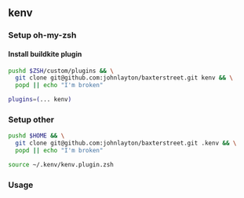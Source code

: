 ## kenv

### Setup oh-my-zsh

#### Install buildkite plugin
```zsh
pushd $ZSH/custom/plugins && \
  git clone git@github.com:johnlayton/baxterstreet.git kenv && \
  popd || echo "I'm broken"
```
```zsh
plugins=(... kenv)
```

### Setup other

```zsh
pushd $HOME && \
  git clone git@github.com:johnlayton/baxterstreet.git .kenv && \
  popd || echo "I'm broken"
```

```zsh
source ~/.kenv/kenv.plugin.zsh
```


### Usage

#### 
```zsh
```

#### 
```zsh
```

#### 
```zsh
```
